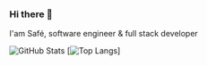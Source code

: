 ### Hi there 👋

I'am Safé, software engineer & full stack developer

 ![GitHub Stats](https://github-readme-stats.vercel.app/api?username=Rebai-sAFE&show_icons=true&theme=synthwave)
 [![Top Langs](https://github-readme-stats.vercel.app/api/top-langs/?username=Rebai-Safe&layout=pie&theme=synthwave)]

<!--
**Rebai-Safe/Rebai-Safe** is a ✨ _special_ ✨ repository because its `README.md` (this file) appears on your GitHub profile.

Here are some ideas to get you started:

- 🔭 I’m currently working on ...
- 🌱 I’m currently learning ...
- 👯 I’m looking to collaborate on ...
- 🤔 I’m looking for help with ...
- 💬 Ask me about ...
- 📫 How to reach me: ...
- 😄 Pronouns: ...
- ⚡ Fun fact: ...
-->
